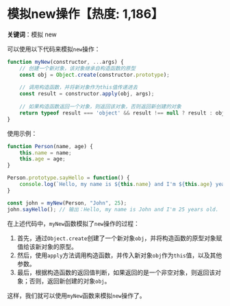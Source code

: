 # 模拟new操作【热度: 1,186】

**关键词**：模拟 new

可以使用以下代码来模拟`new`操作：

```javascript
function myNew(constructor, ...args) {
    // 创建一个新对象，该对象继承自构造函数的原型
    const obj = Object.create(constructor.prototype);
    
    // 调用构造函数，并将新对象作为this值传递进去
    const result = constructor.apply(obj, args);
    
    // 如果构造函数返回一个对象，则返回该对象，否则返回新创建的对象
    return typeof result === 'object' && result !== null ? result : obj;
}
```

使用示例：
```javascript
function Person(name, age) {
    this.name = name;
    this.age = age;
}

Person.prototype.sayHello = function() {
    console.log(`Hello, my name is ${this.name} and I'm ${this.age} years old.`);
}

const john = myNew(Person, "John", 25);
john.sayHello(); // 输出：Hello, my name is John and I'm 25 years old.
```

在上述代码中，`myNew`函数模拟了`new`操作的过程：
1. 首先，通过`Object.create`创建了一个新对象`obj`，并将构造函数的原型对象赋值给该新对象的原型。
2. 然后，使用`apply`方法调用构造函数，并传入新对象`obj`作为`this`值，以及其他参数。
3. 最后，根据构造函数的返回值判断，如果返回的是一个非空对象，则返回该对象；否则，返回新创建的对象`obj`。

这样，我们就可以使用`myNew`函数来模拟`new`操作了。